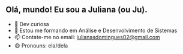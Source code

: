 ## Olá, mundo! Eu sou a Juliana (ou Ju).



- 🔭 Dev curiosa 
- 🌱 Estou  me formando em Análise e Desenvolvimento de Sistemas
- 📫 Contate-me no email: julianasdomingues02@gmail.com
- 😄 Pronouns: ela/dela

